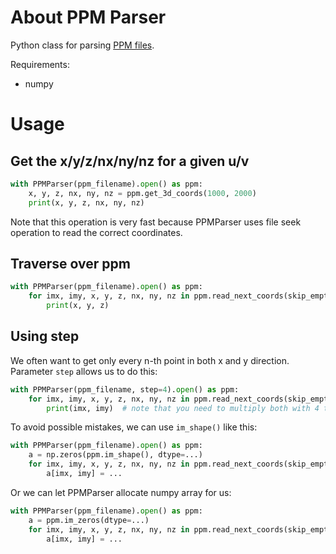 # About PPM Parser

Python class for parsing [PPM files](https://scrollprize.org/tutorial3#rendering-the-segment).

Requirements:
- numpy

# Usage

## Get the x/y/z/nx/ny/nz for a given u/v

```py
with PPMParser(ppm_filename).open() as ppm:
    x, y, z, nx, ny, nz = ppm.get_3d_coords(1000, 2000)
    print(x, y, z, nx, ny, nz)
```

Note that this operation is very fast because PPMParser uses file seek operation to read the correct coordinates.

## Traverse over ppm
```py
with PPMParser(ppm_filename).open() as ppm:
    for imx, imy, x, y, z, nx, ny, nz in ppm.read_next_coords(skip_empty=True):
        print(x, y, z)
```

## Using step

We often want to get only every n-th point in both x and y direction. Parameter `step` allows us to do this:
```py
with PPMParser(ppm_filename, step=4).open() as ppm:
    for imx, imy, x, y, z, nx, ny, nz in ppm.read_next_coords(skip_empty=True):
        print(imx, imy)  # note that you need to multiply both with 4 to get the original coordinates
```

To avoid possible mistakes, we can use `im_shape()` like this:
```py
with PPMParser(ppm_filename).open() as ppm:
    a = np.zeros(ppm.im_shape(), dtype=...)
    for imx, imy, x, y, z, nx, ny, nz in ppm.read_next_coords(skip_empty=True):
        a[imx, imy] = ...
```

Or we can let PPMParser allocate numpy array for us:
```py
with PPMParser(ppm_filename).open() as ppm:
    a = ppm.im_zeros(dtype=...)
    for imx, imy, x, y, z, nx, ny, nz in ppm.read_next_coords(skip_empty=True):
        a[imx, imy] = ...
```
